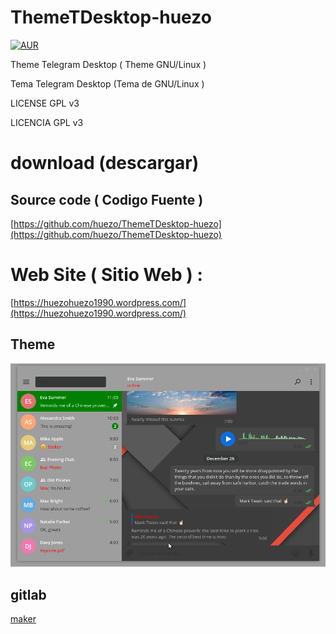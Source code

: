 # ThemeTDesktop-huezo

[![AUR](https://img.shields.io/aur/license/yaourt.svg)]() 


Theme Telegram Desktop ( Theme GNU/Linux ) 

Tema Telegram Desktop (Tema de GNU/Linux ) 

LICENSE GPL v3 

LICENCIA GPL v3 

# download (descargar)


## Source code ( Codigo Fuente )

[https://github.com/huezo/ThemeTDesktop-huezo](https://github.com/huezo/ThemeTDesktop-huezo)

# Web Site ( Sitio Web ) :

[https://huezohuezo1990.wordpress.com/](https://huezohuezo1990.wordpress.com/)



[huezo_tema]: https://github.com/huezo/ThemeTDesktop-huezo/raw/master/demo.png

## Theme
![Theme Telegram ][huezo_tema]

## gitlab 




[maker](https://github.com/danielpetrica/Telegram-Desktop-themes-maker)
